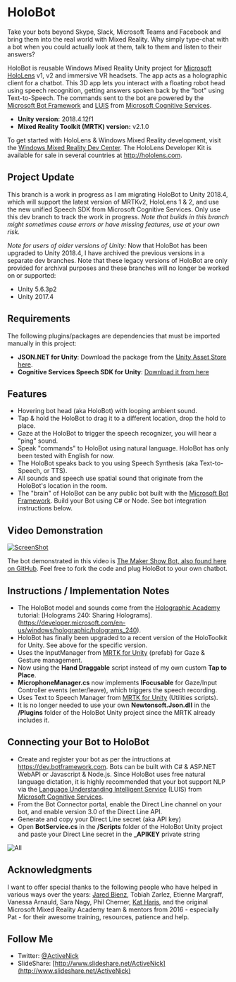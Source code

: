 # HoloBot
Take your bots beyond Skype, Slack, Microsoft Teams and Facebook and bring them into the real world with Mixed Reality. Why simply type-chat with a bot when you could actually look at them, talk to them and listen to their answers?

HoloBot is reusable Windows Mixed Reality Unity project for [Microsoft HoloLens](http://hololens.com) v1, v2 and immersive VR headsets. The app acts as a holographic client for a chatbot. This 3D app lets you interact with a floating robot head using speech recognition, getting answers spoken back by the "bot" using Text-to-Speech. The commands sent to the bot are powered by the [Microsoft Bot Framework](https://dev.botframework.com/) and [LUIS](https://www.microsoft.com/cognitive-services/en-us/language-understanding-intelligent-service-luis) from [Microsoft Cognitive Services](https://www.microsoft.com/cognitive-services).

- **Unity version:** 2018.4.12f1
- **Mixed Reality Toolkit (MRTK) version:** v2.1.0

To get started with HoloLens & Windows Mixed Reality development, visit the [Windows Mixed Reality Dev Center](https://developer.microsoft.com/en-us/windows/mixed-reality). The HoloLens Developer Kit is available for sale in several countries at http://hololens.com.

## Project Update
This branch is a work in progress as I am migrating HoloBot to Unity 2018.4, which will support the latest version of MRTKv2, HoloLens 1 & 2, and use the new unified Speech SDK from Microsoft Cognitive Services. Only use this dev branch to track the work in progress. *Note that builds in this branch might sometimes cause errors or have missing features, use at your own risk.*

*Note for users of older versions of Unity:* Now that HoloBot has been upgraded to Unity 2018.4, I have archived the previous versions in a separate dev branches. Note that these legacy versions of HoloBot are only provided for archival purposes and these branches will no longer be worked on or supported:
- Unity 5.6.3p2
- Unity 2017.4

## Requirements
The following plugins/packages are dependencies that must be imported manually in this project:
- **JSON.NET for Unity**: Download the package from the [Unity Asset Store here](https://assetstore.unity.com/packages/tools/input-management/json-net-for-unity-11347).
- **Cognitive Services Speech SDK for Unity**: [Download it from here](https://aka.ms/csspeech/unitypackage)

## Features
- Hovering bot head (aka HoloBot) with looping ambient sound.
- Tap & hold the HoloBot to drag it to a different location, drop the hold to place.
- Gaze at the HoloBot to trigger the speech recognizer, you will hear a "ping" sound.
- Speak "commands" to HoloBot using natural language. HoloBot has only been tested with English for now.
- The HoloBot speaks back to you using Speech Synthesis (aka Text-to-Speech, or TTS).
- All sounds and speech use spatial sound that originate from the HoloBot's location in the room.
- The "brain" of HoloBot can be any public bot built with the [Microsoft Bot Framework](https://dev.botframework.com/). Build your Bot using C# or Node. See bot integration instructions below.

## Video Demonstration
[![ScreenShot](Screenshots/HoloBot-YouTube-Titlepage.PNG)](https://youtu.be/f_5rT3IeusM)

The bot demonstrated in this video is [The Maker Show Bot, also found here on GitHub](https://github.com/ActiveNick/TheMakerShowBot). Feel free to fork the code and plug HoloBot to your own chatbot.

## Instructions / Implementation Notes
- The HoloBot model and sounds come from the [Holographic Academy](https://developer.microsoft.com/en-us/windows/holographic/academy) tutorial: [Holograms 240: Sharing Holograms].(https://developer.microsoft.com/en-us/windows/holographic/holograms_240).
- HoloBot has finally been upgraded to a recent version of the HoloToolkit for Unity. See above for the specific version.
- Uses the InputManager from [MRTK for Unity](https://github.com/Microsoft/MixedRealityToolkit-Unity) (prefab) for Gaze & Gesture management.
- Now using the **Hand Draggable** script instead of my own custom **Tap to Place**.
- **MicrophoneManager.cs** now implements **IFocusable** for Gaze/Input Controller events (enter/leave), which triggers the speech recording. 
- Uses Text to Speech Manager from [MRTK for Unity](https://github.com/Microsoft/MixedRealityToolkit-Unity) (Utilities scripts).
- It is no longer needed to use your own **Newtonsoft.Json.dll** in the **/Plugins** folder of the HoloBot Unity project since the MRTK already includes it.

## Connecting your Bot to HoloBot
- Create and register your bot as per the intructions at https://dev.botframework.com. Bots can be built with C# & ASP.NET WebAPI or Javascript & Node.js. Since HoloBot uses free natural language dictation, it is highly recommended that your bot support NLP via the [Language Understanding Intelligent Service](https://www.microsoft.com/cognitive-services/en-us/language-understanding-intelligent-service-luis) (LUIS) from [Microsoft Cognitive Services](https://www.microsoft.com/cognitive-services).
- From the Bot Connector portal, enable the Direct Line channel on your bot, and enable version 3.0 of the Direct Line API.
- Generate and copy your Direct Line secret (aka API key)
- Open **BotService.cs** in the **/Scripts** folder of the HoloBot Unity project and paste your Direct Line secret in the **_APIKEY** private string

![All](Screenshots/HoloBot-MakerShow-01.PNG)

## Acknowledgments
I want to offer special thanks to the following people who have helped in various ways over the years: [Jared Bienz](https://github.com/jbienzms), Tobiah Zarlez, Etienne Margraff, Vanessa Arnauld, Sara Nagy, Phil Cherner, [Kat Haris](https://github.com/KatVHarris), and the original Microsoft Mixed Reality Academy team & mentors from 2016 - especially Pat - for their awesome training, resources, patience and help.

## Follow Me
* Twitter: [@ActiveNick](http://twitter.com/ActiveNick)
* SlideShare: [http://www.slideshare.net/ActiveNick](http://www.slideshare.net/ActiveNick)
